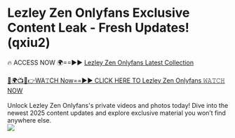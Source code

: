 # Lezley Zen Onlyfans Exclusive Content Leak - Fresh Updates! (qxiu2)

🔥 ACCESS NOW 🌍==►► <a href="https://tinyurl.com/kvy9nzfs" rel="nofollow">Lezley Zen Onlyfans Latest Collection</a>
<br><br>
[🔴🌍📺📱👉WA𝚃CH Now==►► CLICK HERE TO Lezley Zen Onlyfans 𝚆𝙰𝚃𝙲𝙷 NOW](https://tinyurl.com/kvy9nzfs)
<br><br>
Unlock Lezley Zen Onlyfans's private videos and photos today! Dive into the newest 2025 content updates and explore exclusive material you won’t find anywhere else.
<br>
<a href="https://tinyurl.com/kvy9nzfs" rel="nofollow" data-target="animated-image.originalLink"><img src="https://camo.githubusercontent.com/8a4f000d20f83aca3bf7ec5f350d767afa0574a8a352519fd8cfa583a6f93a33/68747470733a2f2f692e696d6775722e636f6d2f644a486b345a712e676966" data-canonical-src="https://i.imgur.com/dJHk4Zq.gif" style="max-width: 100%; display: inline-block;" data-target="animated-image.originalImage"></a>
<br>
